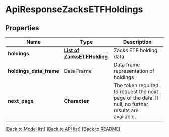 # ApiResponseZacksETFHoldings

[//]: # (CLASS:IntrinioSDK::ApiResponseZacksETFHoldings)

[//]: # (KIND:object)

## Properties

[//]: # (START_DEFINITION)

Name | Type | Description
------------ | ------------- | -------------
**holdings** | [**List of ZacksETFHolding**](ZacksETFHolding.md) | Zacks ETF holding data &nbsp;
**holdings_data_frame** | Data Frame | Data frame representation of holdings
**next_page** | **Character** | The token required to request the next page of the data. If null, no further results are available. &nbsp;

[//]: # (END_DEFINITION)


[//]: # (CONTAINED_CLASS:IntrinioSDK::ZacksETFHolding)


[[Back to Model list]](../README.md#documentation-for-models) [[Back to API list]](../README.md#documentation-for-api-endpoints) [[Back to README]](../README.md)


